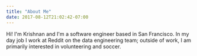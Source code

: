 ```yaml
---
title: "About Me"
date: 2017-08-12T21:02:42-07:00
---
```


Hi! I'm Krishnan and I'm a software engineer based in San Francisco. In my day job I work at Reddit on the data engineering team; outside of work, I am primarily interested in volunteering and soccer.

